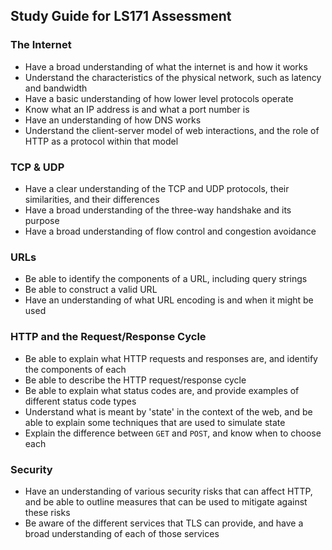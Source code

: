 ## Study Guide for LS171 Assessment



### The Internet

* Have a broad understanding of what the internet is and how it works
* Understand the characteristics of the physical network, such as latency and bandwidth
* Have a basic understanding of how lower level protocols operate
* Know what an IP address is and what a port number is
* Have an understanding of how DNS works
* Understand the client-server model of web interactions, and the role of HTTP as a protocol within that model

### TCP & UDP

* Have a clear understanding of the TCP and UDP protocols, their similarities, and their differences
* Have a broad understanding of the three-way handshake and its purpose
* Have a broad understanding of flow control and congestion avoidance

### URLs

* Be able to identify the components of a URL, including query strings
* Be able to construct a valid URL
* Have an understanding of what URL encoding is and when it might be used

### HTTP and the Request/Response Cycle

* Be able to explain what HTTP requests and responses are, and identify the components of each
* Be able to describe the HTTP request/response cycle
* Be able to explain what status codes are, and provide examples of different status code types
* Understand what is meant by 'state' in the context of the web, and be able to explain some techniques that are used to simulate state
* Explain the difference between `GET` and `POST`, and know when to choose each

### Security

* Have an understanding of various security risks that can affect HTTP, and be able to outline measures that can be used to mitigate against these risks
* Be aware of the different services that TLS can provide, and have a broad understanding of each of those services